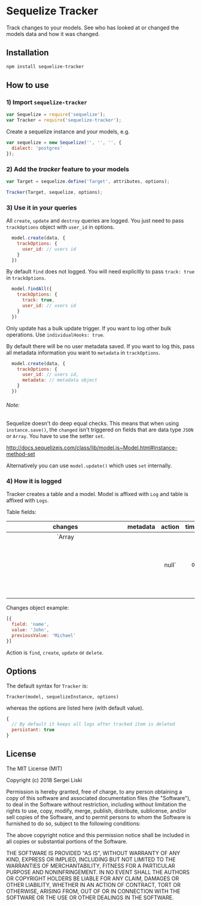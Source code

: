 Sequelize Tracker
=============================
Track changes to your models. See who has looked at or changed the models data and how it was changed.


Installation
------------

```bash
npm install sequelize-tracker
```

How to use
----------

### 1) Import `sequelize-tracker`

```js
var Sequelize = require('sequelize');
var Tracker = require('sequelize-tracker');
```

Create a sequelize instance and your models, e.g.

```js
var sequelize = new Sequelize('', '', '', {
  dialect: 'postgres'
});
```

### 2) Add the *tracker* feature to your models

```js
var Target = sequelize.define('Target', attributes, options);

Tracker(Target, sequelize, options);
```

### 3) Use it in your queries

All `create`, `update` and `destroy` queries are logged. You just need to pass `trackOptions` object with `user_id` in options.

```js
  model.create(data, {
    trackOptions: {
      user_id: // users id
    }
  })
```

By default `find` does not logged. You will need explicitly to pass `track: true` in `trackOptions`.

```js
  model.findAll({
    trackOptions: {
      track: true,
      user_id: // users id
    }
  })
```

Only update has a bulk update trigger. If you want to log other bulk operations. Use `individualHooks: true`.

By default there will be no user metadata saved. If you want to log this, pass all metadata information you want to `metadata` in `trackOptions`.

```js
  model.create(data, {
    trackOptions: {
      user_id: // users id,
      metadata: // metadata object
    }
  })
```

###### Note:

Sequelize doesn't do deep equal checks. This means that when using `instance.save()`, the `changed` isn't triggered on fields that are data type `JSON` or `Array`. You have to use the setter `set`.

http://docs.sequelizejs.com/class/lib/model.js~Model.html#instance-method-set

Alternatively you can use `model.update()` which uses `set` internally.

### 4) How it is logged

Tracker creates a table and a model. Model is affixed with `Log` and table is affixed with `Logs`.

Table fields:

| changes                   | metadata      | action   | timestamp | user_id    | target_id  |
| :-----------------------: |:-------------:| :-----:  |:---------:|:----------:|:----------:|
| `Array<Object> || null`   | `Object`      | `String` |   `Date`  | `Integer`  | `Integer`  |

Changes object example:

```js
[{
  field: 'name',
  value: 'John',
  previousValue: 'Michael'
}]
```

Action is `find`, `create`, `update` or `delete`.

Options
-------

The default syntax for `Tracker` is:

`Tracker(model, sequelizeInstance, options)`

whereas the options are listed here (with default value).

```js
{
  // By default it keeps all logs after tracked item is deleted
  persistant: true
}
```

License
-------

The MIT License (MIT)

Copyright (c) 2018 Sergei Liski

Permission is hereby granted, free of charge, to any person obtaining a copy
of this software and associated documentation files (the "Software"), to deal
in the Software without restriction, including without limitation the rights
to use, copy, modify, merge, publish, distribute, sublicense, and/or sell
copies of the Software, and to permit persons to whom the Software is
furnished to do so, subject to the following conditions:

The above copyright notice and this permission notice shall be included in all
copies or substantial portions of the Software.

THE SOFTWARE IS PROVIDED "AS IS", WITHOUT WARRANTY OF ANY KIND, EXPRESS OR
IMPLIED, INCLUDING BUT NOT LIMITED TO THE WARRANTIES OF MERCHANTABILITY,
FITNESS FOR A PARTICULAR PURPOSE AND NONINFRINGEMENT. IN NO EVENT SHALL THE
AUTHORS OR COPYRIGHT HOLDERS BE LIABLE FOR ANY CLAIM, DAMAGES OR OTHER
LIABILITY, WHETHER IN AN ACTION OF CONTRACT, TORT OR OTHERWISE, ARISING FROM,
OUT OF OR IN CONNECTION WITH THE SOFTWARE OR THE USE OR OTHER DEALINGS IN THE
SOFTWARE.